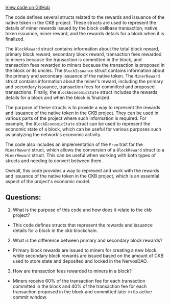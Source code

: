 [View code on GitHub](https://github.com/nervosnetwork/ckb/util/types/src/core/reward.rs)

The code defines several structs related to the rewards and issuance of the native token in the CKB project. These structs are used to represent the details of miner rewards issued by the block cellbase transaction, native token issuance, miner reward, and the rewards details for a block when it is finalized.

The `BlockReward` struct contains information about the total block reward, primary block reward, secondary block reward, transaction fees rewarded to miners because the transaction is committed in the block, and transaction fees rewarded to miners because the transaction is proposed in the block or its uncles. The `BlockIssuance` struct contains information about the primary and secondary issuance of the native token. The `MinerReward` struct contains information about the miner's reward, including the primary and secondary issuance, transaction fees for committed and proposed transactions. Finally, the `BlockEconomicState` struct includes the rewards details for a block and when the block is finalized.

The purpose of these structs is to provide a way to represent the rewards and issuance of the native token in the CKB project. They can be used in various parts of the project where such information is required. For example, the `BlockEconomicState` struct can be used to represent the economic state of a block, which can be useful for various purposes such as analyzing the network's economic activity.

The code also includes an implementation of the `From` trait for the `MinerReward` struct, which allows the conversion of a `BlockReward` struct to a `MinerReward` struct. This can be useful when working with both types of structs and needing to convert between them.

Overall, this code provides a way to represent and work with the rewards and issuance of the native token in the CKB project, which is an essential aspect of the project's economic model.
## Questions: 
 1. What is the purpose of this code and how does it relate to the ckb project?
- This code defines structs that represent the rewards and issuance details for a block in the ckb blockchain.

2. What is the difference between primary and secondary block rewards?
- Primary block rewards are issued to miners for creating a new block, while secondary block rewards are issued based on the amount of CKB used to store state and deposited and locked in the NervosDAO.

3. How are transaction fees rewarded to miners in a block?
- Miners receive 60% of the transaction fee for each transaction committed in the block and 40% of the transaction fee for each transaction proposed in the block and committed later in its active commit window.